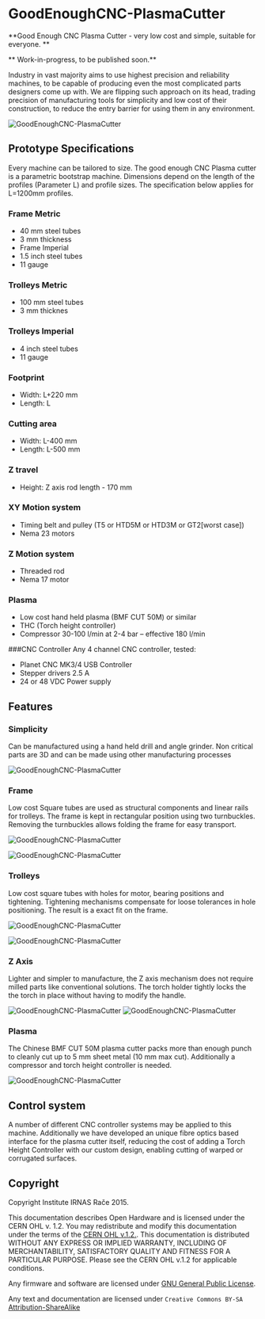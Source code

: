 # GoodEnoughCNC-PlasmaCutter

**Good Enough CNC Plasma Cutter - very low cost and simple, suitable for everyone. **

** Work-in-progress, to be published soon.**

Industry in vast majority aims to use highest precision and reliability machines, to be capable of producing even the most complicated parts designers come up with. We are flipping such approach on its head, trading precision of manufacturing tools for simplicity and low cost of their construction, to reduce the entry barrier for using them in any environment. 

![GoodEnoughCNC-PlasmaCutter](https://raw.github.com/IRNAS/GoodEnoughCNC-PlasmaCutter/master/images/CNC_Plasma-2.jpg)

## Prototype Specifications
Every machine can be tailored to size.
The good enough CNC Plasma cutter is a parametric bootstrap machine. Dimensions depend on the length of the profiles (Parameter L) and profile sizes. The specification below applies for L=1200mm profiles. 


### Frame Metric
 * 40 mm steel tubes
 * 3 mm thickness
 * Frame Imperial
 * 1.5 inch steel tubes
 * 11 gauge

### Trolleys Metric
 * 100 mm steel tubes
 * 3 mm thicknes

### Trolleys Imperial
 * 4 inch steel tubes
 * 11 gauge

### Footprint
 * Width: L+220 mm 
 * Length: L

### Cutting area
 * Width: L-400 mm
 * Length: L-500 mm

### Z travel
 * Height: Z axis rod length - 170 mm

### XY Motion system
 * Timing belt and pulley (T5 or HTD5M or HTD3M or GT2[worst case])
 * Nema 23 motors

### Z Motion system
 * Threaded rod
 * Nema 17 motor

### Plasma
 * Low cost hand held plasma (BMF CUT 50M) or similar
 * THC (Torch height controller)
 * Compressor 30-100 l/min at 2-4 bar – effective 180 l/min

###CNC Controller
Any 4 channel CNC controller, tested:
 * Planet CNC MK3/4 USB Controller
 * Stepper drivers 2.5 A
 * 24 or 48 VDC Power supply





## Features

### Simplicity
Can be manufactured using a hand held drill and angle grinder. Non critical parts are 3D and can be made using other manufacturing processes

![GoodEnoughCNC-PlasmaCutter](https://raw.github.com/IRNAS/GoodEnoughCNC-PlasmaCutter/master/images/CNC_Plasma.jpg)

### Frame
Low cost Square tubes are used as structural components and linear rails for trolleys. The frame is kept in rectangular position using two turnbuckles. Removing the turnbuckles allows folding the frame for easy transport. 

![GoodEnoughCNC-PlasmaCutter](https://raw.github.com/IRNAS/GoodEnoughCNC-PlasmaCutter/master/images/Frame_Top_View.jpg)

![GoodEnoughCNC-PlasmaCutter](https://raw.github.com/IRNAS/GoodEnoughCNC-PlasmaCutter/master/images/Turnbuckles.jpg)

### Trolleys
Low cost square tubes with holes for motor, bearing positions and tightening. Tightening mechanisms compensate for loose tolerances in hole positioning. The result is a exact fit on the frame.

![GoodEnoughCNC-PlasmaCutter](https://raw.github.com/IRNAS/GoodEnoughCNC-PlasmaCutter/master/images/Trolley.jpg)

![GoodEnoughCNC-PlasmaCutter](https://raw.github.com/IRNAS/GoodEnoughCNC-PlasmaCutter/master/images/Trolley_inside.jpg)

### Z Axis
Lighter and simpler to manufacture, the Z axis mechanism does not require milled parts like conventional solutions. The torch holder tightly locks the the torch in place without having to modify the handle.

![GoodEnoughCNC-PlasmaCutter](https://raw.github.com/IRNAS/GoodEnoughCNC-PlasmaCutter/master/images/Z_Axis_CAD.jpg)
![GoodEnoughCNC-PlasmaCutter](https://raw.github.com/IRNAS/GoodEnoughCNC-PlasmaCutter/master/images/Z_Axis.jpg)

### Plasma
The Chinese BMF CUT 50M plasma cutter packs more than enough punch to cleanly cut up to 5 mm sheet metal (10 mm max cut). Additionally a compressor and torch height controller is needed.

![GoodEnoughCNC-PlasmaCutter](https://raw.github.com/IRNAS/GoodEnoughCNC-PlasmaCutter/master/images/Plasma_and_Height_controller.jpg)

## Control system
A number of different CNC controller systems may be applied to this machine. Additionally we have developed an unique fibre optics based interface for the plasma cutter itself, reducing the cost of adding a Torch Height Controller with our custom design, enabling cutting of warped or corrugated surfaces.

## Copyright

Copyright Institute IRNAS Rače 2015. 

This documentation describes Open Hardware and is licensed under the CERN OHL v. 1.2.
You may redistribute and modify this documentation under the terms of the [CERN OHL v.1.2.](http://ohwr.org/cernohl). This documentation is distributed WITHOUT ANY EXPRESS OR IMPLIED  WARRANTY, INCLUDING OF MERCHANTABILITY, SATISFACTORY QUALITY AND FITNESS FOR A PARTICULAR PURPOSE. Please see the CERN  OHL  v.1.2 for applicable conditions.

Any firmware and software are licensed under [GNU General Public License](http://www.gnu.org/licenses/).

Any text and documentation are licensed under `Creative Commons BY-SA` [Attribution-ShareAlike](https://github.com/idleberg/Creative-Commons-Markdown/blob/spaces/4.0/by-sa.markdown)
